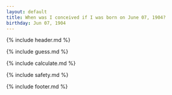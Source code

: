 ```yaml
---
layout: default
title: When was I conceived if I was born on June 07, 1904?
birthday: Jun 07, 1904
---
```


{% include header.md %}

{% include guess.md %}

{% include calculate.md %}

{% include safety.md %}

{% include footer.md %}



